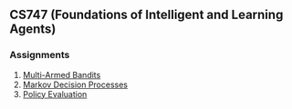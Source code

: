 ## CS747 (Foundations of Intelligent and Learning Agents)

### Assignments

1. [Multi-Armed Bandits](https://www.cse.iitb.ac.in/~shivaram/teaching/cs747-a2019/pa-1/programming-assignment-1.html)
2. [Markov Decision Processes](https://www.cse.iitb.ac.in/~shivaram/teaching/cs747-a2019/pa-2/programming-assignment-2.html)
3. [Policy Evaluation](https://www.cse.iitb.ac.in/~shivaram/teaching/cs747-a2019/pa-3/programming-assignment-3.html)
